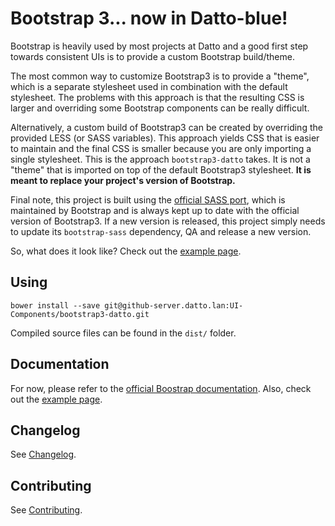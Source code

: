 # Bootstrap 3... now in Datto-blue!

Bootstrap is heavily used by most projects at Datto and a good first step towards consistent UIs is to provide a custom Bootstrap build/theme.

The most common way to customize Bootstrap3 is to provide a "theme", which is a separate stylesheet used in combination with the default stylesheet. The problems with this approach is that the resulting CSS is larger and overriding some Bootstrap components can be really difficult.

Alternatively, a custom build of Bootstrap3 can be created by overriding the provided LESS (or SASS variables). This approach yields CSS that is easier to maintain and the final CSS is smaller because you are only importing a single stylesheet. This is the approach `bootstrap3-datto` takes. It is not a "theme" that is imported on top of the default Bootstrap3 stylesheet. **It is meant to replace your project's version of Bootstrap.**

Final note, this project is built using the [official SASS port](https://github.com/twbs/bootstrap-sass), which is maintained by Bootstrap and is always kept up to date with the official version of Bootstrap3. If a new version is released, this project simply needs to update its `bootstrap-sass` dependency, QA and release a new version.

So, what does it look like? Check out the [example page](http://github-server.datto.lan/pages/UI-Components/bootstrap3-datto/).

## Using

```
bower install --save git@github-server.datto.lan:UI-Components/bootstrap3-datto.git
```

Compiled source files can be found in the `dist/` folder.

## Documentation

For now, please refer to the [official Boostrap documentation](http://getbootstrap.com). Also, check out the [example page](http://github-server.datto.lan/pages/UI-Components/bootstrap3-datto/).

## Changelog

See [Changelog](CHANGELOG.md).

## Contributing

See [Contributing](CONTRIBUTING.md).

